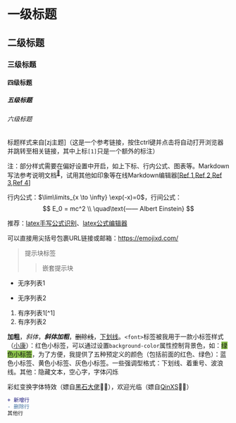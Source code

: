 # 一级标题

## 二级标题

### 三级标题

#### 四级标题

##### 五级标题

###### 六级标题

标题样式来自[zj主题]（这是一个参考链接，按住ctrl键并点击将自动打开浏览器并跳转至相关链接，其中上标`[1]`只是一个额外的标注）

注：部分样式需要在偏好设置中开启，如上下标、行内公式、图表等。Markdown写法参考说明文档<sup><a href="https://support.typora.io/Markdown-Reference" alt="ref">🚀</a></sup>，试用其他如印象等在线Markdown编辑器<span alt="ref">[[Ref 1](https://www.zybuluo.com/mdeditor),[Ref 2](https://maxiang.io/),[Ref 3](https://editoe.com/),[Ref 4](https://b3log.org/vditor)]</span>

行内公式：$\lim\limits_{x \to \infty} \exp(-x)=0$，行间公式：
$$
E_0 = mc^2 \\
\quad\text{—— Albert Einstein}
$$

推荐：[latex手写公式识别](http://draw.mathpix.com/)、[latex公式编辑器](https://www.latexlive.com/)

可以直接用尖括号包裹URL链接或邮箱：<https://emojixd.com/>

> 提示块标签
>
> > 嵌套提示块


- 无序列表1

- 无序列表2

1. 有序列表1[^1]
2. 有序列表2

__加粗__，*斜体*，***斜体加粗***，~~删除线~~，<u>下划线</u>。`<font>`标签被我用于一款小标签样式（[小康](https://www.antmoe.com/posts/3b43914f/)）：<font>红色小标签</font>，可以通过设置`background-color`属性控制背景色，如：<font style="background-color:#8bc34a">绿色小标签</font>，为了方便，我提供了五种预定义的颜色（包括前面的红色、<span alt="glow">绿色</span>）：<font title="blue">蓝色小标签</font>、<font title="yellow">黄色小标签</font>、<font title="gray">灰色小标签</font>。一些强调型格式：<span alt="underline">下划线</span>、<span alt="emp">着重号</span>、<span alt="wavy">波浪线</span>。其他：<span alt="hide">隐藏文本</span>，<span alt="hollow">空心字</span>，<span alt="blink">字体闪烁</span>

<span alt="rainbow">彩虹变换字体特效</span>（嫖自[黑石大佬](https://www.heson10.com/posts/21347.html)🙇‍♀️），<span alt="modern">欢迎光临</span>（嫖自[QinXS](https://7bxing.com/friends/)🙇‍♀️）


```diff
+ 新增行
- 删除行
其他行
```

<!-- 插入网易云的外链播放器（`<iframe>`，可嵌入油管等平台视频）： -->
<!-- <iframe frameborder="no" border="0" marginwidth="0" marginheight="0" src="//music.163.com/outchain/player?type=2&id=1342183925&auto=0"></iframe>
<video src="./temp/难破船.mp4"></video> -->
